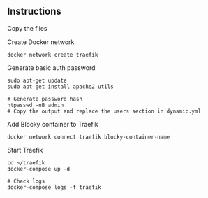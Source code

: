 ## Instructions
Copy the files

Create Docker network
```
docker network create traefik
```

Generate basic auth password
```
sudo apt-get update
sudo apt-get install apache2-utils

# Generate password hash
htpasswd -nB admin
# Copy the output and replace the users section in dynamic.yml
```

Add Blocky container to Traefik
```
docker network connect traefik blocky-container-name
```

Start Traefik
```
cd ~/traefik
docker-compose up -d

# Check logs
docker-compose logs -f traefik
```

